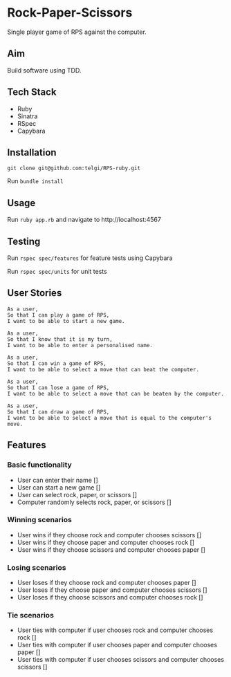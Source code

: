 # Rock-Paper-Scissors

Single player game of RPS against the computer.

## Aim

Build software using TDD.

## Tech Stack

* Ruby
* Sinatra
* RSpec
* Capybara

## Installation

`git clone git@github.com:telgi/RPS-ruby.git`

Run `bundle install`

## Usage

Run `ruby app.rb` and navigate to http://localhost:4567

## Testing

Run `rspec spec/features` for feature tests using Capybara

Run `rspec spec/units` for unit tests

## User Stories

```
As a user,
So that I can play a game of RPS,
I want to be able to start a new game.

As a user,
So that I know that it is my turn,
I want to be able to enter a personalised name.

As a user,
So that I can win a game of RPS,
I want to be able to select a move that can beat the computer.

As a user,
So that I can lose a game of RPS,
I want to be able to select a move that can be beaten by the computer.

As a user,
So that I can draw a game of RPS,
I want to be able to select a move that is equal to the computer's move.
```

## Features

### Basic functionality

* User can enter their name []
* User can start a new game []
* User can select rock, paper, or scissors []
* Computer randomly selects rock, paper, or scissors []

### Winning scenarios

* User wins if they choose rock and computer chooses scissors []
* User wins if they choose paper and computer chooses rock []
* User wins if they choose scissors and computer chooses paper []

### Losing scenarios

* User loses if they choose rock and computer chooses paper []
* User loses if they choose paper and computer chooses scissors []
* User loses if they choose scissors and computer chooses rock []

### Tie scenarios

* User ties with computer if user chooses rock and computer chooses rock []
* User ties with computer if user chooses paper and computer chooses paper []
* User ties with computer if user chooses scissors and computer chooses scissors []
